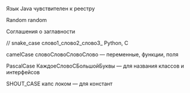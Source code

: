 Язык Java чувствителен к реестру

Random
random

Соглашения о заглавности

// snake_case     слово1_слово2_слово3_    Python, C

camelCase     словоСловоСловоСлово    — переменные, функции, поля

PascalCase    КаждоеСловоСБольшойБуквы    — для названия классов и интерфейсов

SHOUT_CASE    капс локом                    — для констант

